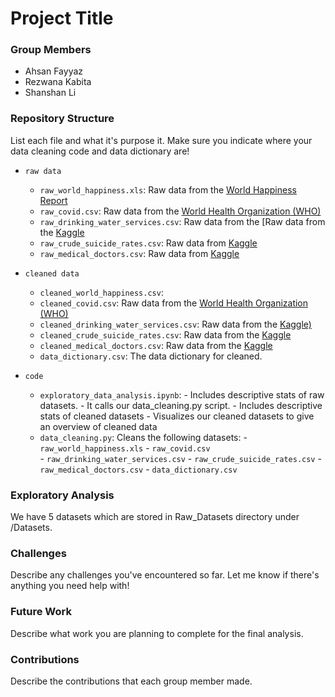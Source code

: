 # Project Title

### Group Members
- Ahsan Fayyaz 
- Rezwana Kabita
- Shanshan Li

### Repository Structure
List each file and what it's purpose it. Make sure you indicate where your data cleaning code and data dictionary are! 

- `raw data`
  - `raw_world_happiness.xls`: Raw data from the [World Happiness Report](https://worldhappiness.report/)
  - `raw_covid.csv`: Raw data from the [World Health Organization (WHO)](https://covid19.who.int/info/)
  - `raw_drinking_water_services.csv`: Raw data from the [Raw data from the [Kaggle](https://www.kaggle.com/utkarshxy/who-worldhealth-statistics-2020-complete)
  - `raw_crude_suicide_rates.csv`: Raw data from [Kaggle](https://www.kaggle.com/utkarshxy/who-worldhealth-statistics-2020-complete)
  - `raw_medical_doctors.csv`: Raw data from [Kaggle](https://www.kaggle.com/utkarshxy/who-worldhealth-statistics-2020-complete)

- `cleaned data`
  - `cleaned_world_happiness.csv`: 
  - `cleaned_covid.csv`: Raw data from the [World Health Organization (WHO)](https://covid19.who.int/info/)
  - `cleaned_drinking_water_services.csv`: Raw data from the [Kaggle)](https://www.kaggle.com/utkarshxy/who-worldhealth-statistics-2020-complete)
  - `cleaned_crude_suicide_rates.csv`: Raw data from the [Kaggle](https://www.kaggle.com/utkarshxy/who-worldhealth-statistics-2020-complete)
  - `cleaned_medical_doctors.csv`: Raw data from the [Kaggle](https://www.kaggle.com/utkarshxy/who-worldhealth-statistics-2020-complete)
  - `data_dictionary.csv`: The data dictionary for cleaned.  
- `code`
  - `exploratory_data_analysis.ipynb`: 
        -   Includes descriptive stats of raw datasets. 
        -   It calls our data_cleaning.py script. 
        -   Includes descriptive stats of cleaned datasets
        -   Visualizes our cleaned datasets to give an overview of cleaned data
  - `data_cleaning.py`: Cleans the following datasets:
        - `raw_world_happiness.xls` 
        - `raw_covid.csv`        
        - `raw_drinking_water_services.csv` 
        - `raw_crude_suicide_rates.csv` 
        - `raw_medical_doctors.csv` 
        - `data_dictionary.csv`

### Exploratory Analysis
We have 5 datasets which are stored in Raw_Datasets directory under /Datasets. 

### Challenges
Describe any challenges you've encountered so far. Let me know if there's anything you need help with!

### Future Work
Describe what work you are planning to complete for the final analysis.

### Contributions
Describe the contributions that each group member made.

